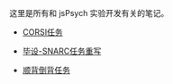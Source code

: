 这里是所有和 jsPsych 实验开发有关的笔记。

* [CORSI任务](/corsi/index.md)

* [毕设-SNARC任务重写](/snarc/index.md)

* [顺背倒背任务](/working_memory/index.md)